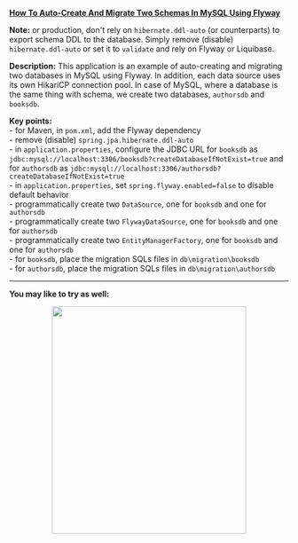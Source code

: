 **[How To Auto-Create And Migrate Two Schemas In MySQL Using Flyway](https://github.com/AnghelLeonard/Hibernate-SpringBoot/tree/master/HibernateSpringBootFlywayMySQLTwoDatabases)**

**Note:** or production, don't rely on `hibernate.ddl-auto` (or counterparts) to export schema DDL to the database. Simply remove (disable) `hibernate.ddl-auto` or set it to `validate` and rely on Flyway or Liquibase.

**Description:** This application is an example of auto-creating and migrating two databases in MySQL using Flyway. In addition, each data source uses its own HikariCP connection pool. In case of MySQL, where a database is the same thing with schema, we create two databases, `authorsdb` and `booksdb`.

**Key points:**\
     - for Maven, in `pom.xml`, add the Flyway dependency\
     - remove (disable) `spring.jpa.hibernate.ddl-auto`\
     - in `application.properties`, configure the JDBC URL for `booksdb` as `jdbc:mysql://localhost:3306/booksdb?createDatabaseIfNotExist=true` and for `authorsdb` as `jdbc:mysql://localhost:3306/authorsdb?createDatabaseIfNotExist=true`\
     - in `application.properties`, set `spring.flyway.enabled=false` to disable default behavior\
     - programmatically create two `DataSource`, one for `booksdb` and one for `authorsdb`\
     - programmatically create two `FlywayDataSource`, one for `booksdb` and one for `authorsdb`\
     - programmatically create two `EntityManagerFactory`, one for `booksdb` and one for `authorsdb`\
     - for `booksdb`, place the migration SQLs files in `db\migration\booksdb`\
     - for `authorsdb`, place the migration SQLs files in `db\migration\authorsdb`    

-------------------------------

**You may like to try as well:**
<a href="https://leanpub.com/java-persistence-performance-illustrated-guide"><p align="center"><img src="https://github.com/AnghelLeonard/Hibernate-SpringBoot/blob/master/Java%20Persistence%20Performance%20Illustrated%20Guide.jpg" height="410" width="350"/></p></a>
